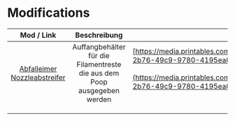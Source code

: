 # Modifications

|                                                           Mod / Link                                                          |                               Beschreibung                               |                                                                                                                                                       Bild                                                                                                                                                       |
| :---------------------------------------------------------------------------------------------------------------------------: | :----------------------------------------------------------------------: | :--------------------------------------------------------------------------------------------------------------------------------------------------------------------------------------------------------------------------------------------------------------------------------------------------------------: |
| [Abfalleimer Nozzleabstreifer](https://www.printables.com/de/model/244789-bambu-lab-magnetic-chute-cover-and-poop-management) | Auffangbehälter für die Filamentreste die aus dem Poop ausgegeben werden | [https://media.printables.com/media/prints/244789/images/2205665\_9ab57043-2b76-49c9-9780-4195ea0d0762/thumbs/inside/1920x1440/png/chute\_cover-01.webp](https://media.printables.com/media/prints/244789/images/2205665\_9ab57043-2b76-49c9-9780-4195ea0d0762/thumbs/inside/1920x1440/png/chute\_cover-01.webp) |
|                                                                                                                               |                                                                          |                                                                                                                                                                                                                                                                                                                  |
|                                                                                                                               |                                                                          |                                                                                                                                                                                                                                                                                                                  |
|                                                                                                                               |                                                                          |                                                                                                                                                                                                                                                                                                                  |
